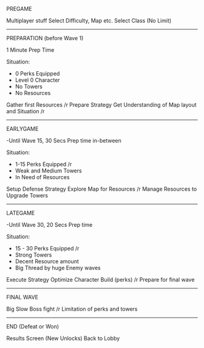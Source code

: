 PREGAME

Multiplayer stuff
Select Difficulty, Map etc.
Select Class (No Limit)

---
PREPARATION (before Wave 1)

1 Minute Prep Time

Situation:
- 0 Perks Equipped
- Level 0 Character
- No Towers
- No Resources

Gather first Resources /r
Prepare Strategy
Get Understanding of Map layout and Situation /r

---
EARLYGAME

-Until Wave 15, 30 Secs Prep time in-between 

Situation:
- 1-15 Perks Equipped /r
- Weak and Medium Towers
- In Need of Resources

Setup Defense Strategy
Explore Map for Resources /r
Manage Resources to Upgrade Towers

---
LATEGAME

-Until Wave 30, 20 Secs Prep time

Situation:
- 15 - 30 Perks Equipped /r
- Strong Towers
- Decent Resource amount
- Big Thread by huge Enemy waves

Execute Strategy
Optimize Character Build (perks) /r
Prepare for final wave

---
FINAL WAVE

Big Slow Boss fight /r
Limitation of perks and towers

---
END (Defeat or Won)

Results Screen
(New Unlocks)
Back to Lobby
